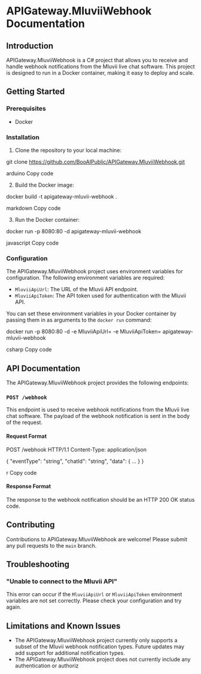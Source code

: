 # APIGateway.MluviiWebhook Documentation

## Introduction

APIGateway.MluviiWebhook is a C# project that allows you to receive and handle webhook notifications from the Mluvii live chat software. This project is designed to run in a Docker container, making it easy to deploy and scale.

## Getting Started

### Prerequisites

- Docker

### Installation

1. Clone the repository to your local machine:

git clone https://github.com/BooAIPublic/APIGateway.MluviiWebhook.git

arduino
Copy code

2. Build the Docker image:

docker build -t apigateway-mluvii-webhook .

markdown
Copy code

3. Run the Docker container:

docker run -p 8080:80 -d apigateway-mluvii-webhook

javascript
Copy code

### Configuration

The APIGateway.MluviiWebhook project uses environment variables for configuration. The following environment variables are required:

- `MluviiApiUrl`: The URL of the Mluvii API endpoint.
- `MluviiApiToken`: The API token used for authentication with the Mluvii API.

You can set these environment variables in your Docker container by passing them in as arguments to the `docker run` command:

docker run -p 8080:80 -d -e MluviiApiUrl=<url> -e MluviiApiToken=<token> apigateway-mluvii-webhook

csharp
Copy code

## API Documentation

The APIGateway.MluviiWebhook project provides the following endpoints:

### `POST /webhook`

This endpoint is used to receive webhook notifications from the Mluvii live chat software. The payload of the webhook notification is sent in the body of the request.

#### Request Format

POST /webhook HTTP/1.1
Content-Type: application/json

{
"eventType": "string",
"chatId": "string",
"data": { ... }
}

r
Copy code

#### Response Format

The response to the webhook notification should be an HTTP 200 OK status code.

## Contributing

Contributions to APIGateway.MluviiWebhook are welcome! Please submit any pull requests to the `main` branch.

## Troubleshooting

### "Unable to connect to the Mluvii API"

This error can occur if the `MluviiApiUrl` or `MluviiApiToken` environment variables are not set correctly. Please check your configuration and try again.

## Limitations and Known Issues

- The APIGateway.MluviiWebhook project currently only supports a subset of the Mluvii webhook notification types. Future updates may add support for additional notification types.
- The APIGateway.MluviiWebhook project does not currently include any authentication or authoriz
